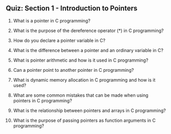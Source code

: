 ## Quiz: Section 1 - Introduction to Pointers

1. What is a pointer in C programming?

2. What is the purpose of the dereference operator (*) in C programming?

3. How do you declare a pointer variable in C?

4. What is the difference between a pointer and an ordinary variable in C?

5. What is pointer arithmetic and how is it used in C programming?

6. Can a pointer point to another pointer in C programming?

7. What is dynamic memory allocation in C programming and how is it used?

8. What are some common mistakes that can be made when using pointers in C programming?

9. What is the relationship between pointers and arrays in C programming?

10. What is the purpose of passing pointers as function arguments in C programming?
